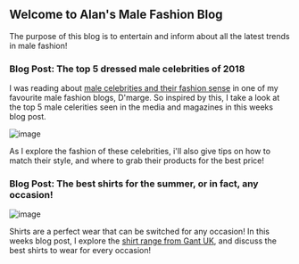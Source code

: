 ## Welcome to Alan's Male Fashion Blog

The purpose of this blog is to entertain and inform about all the latest trends in male fashion!

### Blog Post: The top 5 dressed male celebrities of 2018

I was reading about [male celebrities and their fashion sense](https://www.dmarge.com/style/celebrity) in one of my favourite male fashion blogs, D'marge. So inspired by this, I take a look at the top 5 male celerities seen in the media and magazines in this weeks blog post. 

![image](http://www.angelmstyle.com/wp-content/uploads/2018/05/men-fashion.jpg)

As I explore the fashion of these celebrities, i'll also give tips on how to match their style, and where to grab their products for the best price!


### Blog Post: The best shirts for the summer, or in fact, any occasion!

![image](https://static1.michael84.co.uk/wp-content/uploads/backtoschool-tommy-shirts-720x394.jpg)

Shirts are a perfect wear that can be switched for any occasion! In this weeks blog post, I explore the [shirt range from Gant UK](http://www.gant.co.uk/mens-shirts#more), and discuss the best shirts to wear for every occasion!



